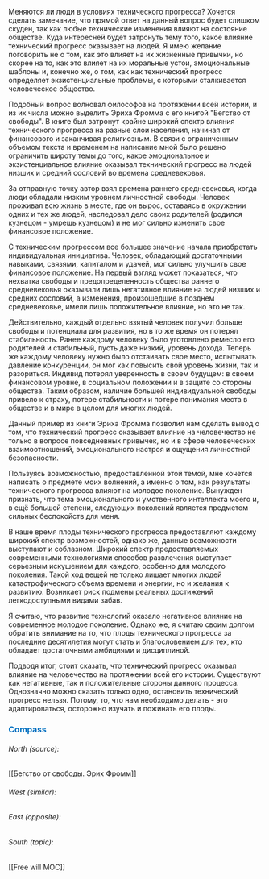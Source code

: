 Меняются ли люди в условиях технического прогресса? Хочется сделать замечание, что прямой ответ на данный вопрос будет слишком скуден, так как любые технические изменения влияют на состояние обществе. Куда интересней будет затронуть тему того, какое влияние технический прогресс оказывает на людей. Я имею желание поговорить не о том, как это влияет на их жизненные привычки, но скорее на то, как это влияет на их моральные устои, эмоциональные шаблоны и, конечно же, о том, как как технический прогресс определяет экзистенциальные проблемы, с которыми сталкивается человеческое общество.

Подобный вопрос волновал философов на протяжении всей истории, и из их числа можно выделить Эриха Фромма с его книгой "Бегство от свободы". В книге был затронут крайне широкий спектр влияния технического прогресса на разные слои населения, начиная от финансового и заканчивая религиозным. В связи с ограниченным объемом текста и временем на написание мной было решено ограничить широту темы до того, какое эмоциональное и экзистенциальное влияние оказывал технический прогресс на людей низших и средний сословий во времена средневековья.

За отправную точку автор взял времена раннего средневековья, когда люди обладали низким уровнем личностной свободы. Человек проживал всю жизнь в месте, где он вырос, оставаясь в окружении одних и тех же людей, наследовал дело своих родителей (родился кузнецом - умрешь кузнецом) и не мог сильно изменить свое финансовое положение. 

С техническим прогрессом все большее значение начала приобретать индивидуальная инициатива. Человек, обладающий достаточными навыками, связями, капиталом и удачей, мог сильно улучшить свое финансовое положение. На первый взгляд может показаться, что нехватка свободы и предопределенность общества раннего средневековья оказывали лишь негативное влияние на людей низших и средних сословий, а изменения, произошедшие в позднем средневековье, имели лишь положительное влияние, но это не так. 

Действительно, каждый отдельно взятый человек получил больше свободы и потенциала для развития, но в то же время он потерял стабильность. Ранее каждому человеку было уготовлено ремесло его родителей и стабильный, пусть даже низкий, уровень дохода. Теперь же каждому человеку нужно было отстаивать свое место, испытывать давление конкуренции, он мог как повысить свой уровень жизни, так и разориться. Индивид потерял уверенность в своем будущем: в своем финансовом уровне, в социальном положении и в защите со стороны общества. Таким образом, наличие большей индивидуальной свободы привело к страху, потере стабильности и потере понимания места в обществе и в мире в целом для многих людей.

Данный пример из книги Эриха Фромма позволил нам сделать вывод о том, что технический прогресс оказывает влияние на человечество не только в вопросе повседневных привычек, но и в сфере человеческих взаимоотношений, эмоционального настроя и ощущения личностной безопасности.

Пользуясь возможностью, предоставленной этой темой, мне хочется написать о предмете моих волнений, а именно о том, как результаты технического прогресса влияют на молодое поколение. Вынужден признать, что тема эмоционального и умственного интеллекта моего и, в ещё большей степени, следующих поколений является предметом сильных беспокойств для меня.

В наше время плоды технического прогресса предоставляют каждому широкий спектр возможностей, однако же, данные возможности выступают и соблазном. Широкий спектр предоставляемых современными технологиями способов развлечения выступает серьезным искушением для каждого, особенно для молодого поколения. Такой ход вещей не только лишает многих людей катастрофического объема времени и энергии, но и желания к развитию. Возникает риск подмены реальных достижений легкодоступными видами забав.

Я считаю, что развитие технологий оказало негативное влияние на современное молодое поколение. Однако же, я считаю своим долгом обратить внимание на то, что плоды технического прогресса за последние десятилетия могут стать и благословением для тех, кто обладает достаточными амбициями и дисциплиной.  

Подводя итог, стоит сказать, что технический прогресс оказывал влияние на человечество на протяжении всей его истории. Существуют как негативные, так и положительные стороны данного процесса. Однозначно можно сказать только одно, остановить технический прогресс нельзя. Потому, то, что нам необходимо делать - это адаптироваться, осторожно изучать и пожинать его плоды.









### <span style="color:#0070c0">Compass</span>
###### North (source):
[[Бегство от свободы. Эрих Фромм]]

###### West (similar):


###### East (opposite):


###### South (topic):
[[Free will MOC]]
